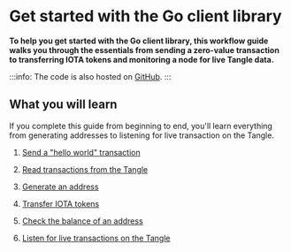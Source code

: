 # Get started with the Go client library

**To help you get started with the Go client library, this workflow guide walks you through the essentials from sending a zero-value transaction to transferring IOTA tokens and monitoring a node for live Tangle data.**

:::info:
The code is also hosted on [GitHub](https://github.com/iota-community/go-iota-workshop).
:::

## What you will learn

If you complete this guide from beginning to end, you'll learn everything from generating addresses to listening for live transaction on the Tangle.

1. [Send a "hello world" transaction](../go/send-your-first-bundle.md)

2. [Read transactions from the Tangle](../go/read-transactions.md)

3. [Generate an address](../go/generate-an-address.md)

4. [Transfer IOTA tokens](../go/transfer-iota-tokens.md)

5. [Check the balance of an address](../go/check-balance.md)

6. [Listen for live transactions on the Tangle](../go/listen-for-transactions.md)

